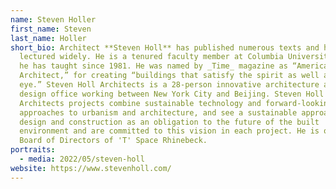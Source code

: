 ```yaml
---
name: Steven Holler
first_name: Steven
last_name: Holler
short_bio: Architect **Steven Holl** has published numerous texts and has
  lectured widely. He is a tenured faculty member at Columbia University where
  he has taught since 1981. He was named by _Time_ magazine as “America’s Best
  Architect,” for creating “buildings that satisfy the spirit as well as the
  eye.” Steven Holl Architects is a 28-person innovative architecture and urban
  design office working between New York City and Beijing. Steven Holl
  Architects projects combine sustainable technology and forward-looking
  approaches to urbanism and architecture, and see a sustainable approach to
  design and construction as an obligation to the future of the built
  environment and are committed to this vision in each project. He is on the
  Board of Directors of 'T' Space Rhinebeck.
portraits:
  - media: 2022/05/steven-holl
website: https://www.stevenholl.com/
---
```

